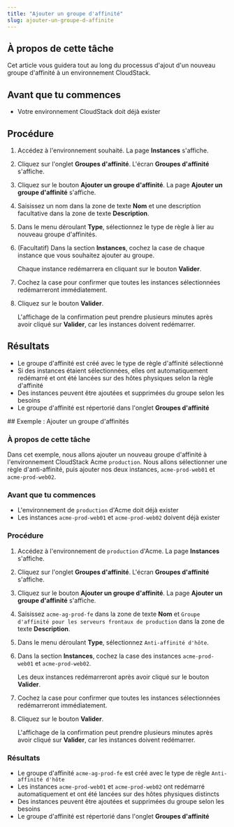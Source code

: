 ```yaml
---
title: "Ajouter un groupe d'affinité"
slug: ajouter-un-groupe-d-affinite
---
```



## À propos de cette tâche

Cet article vous guidera tout au long du processus d'ajout d'un nouveau groupe d'affinité à un environnement CloudStack.

## Avant que tu commences

- Votre environnement CloudStack doit déjà exister

## Procédure

1. Accédez à l'environnement souhaité. La page **Instances** s'affiche.

2. Cliquez sur l'onglet **Groupes d'affinité**. L'écran **Groupes d'affinité** s'affiche.

3. Cliquez sur le bouton **Ajouter un groupe d'affinité**. La page **Ajouter un groupe d'affinité** s'affiche.

4. Saisissez un nom dans la zone de texte **Nom** et une description facultative dans la zone de texte **Description**.

5. Dans le menu déroulant **Type**, sélectionnez le type de règle à lier au nouveau groupe d'affinités.

6. \(Facultatif\) Dans la section **Instances**, cochez la case de chaque instance que vous souhaitez ajouter au groupe.

     Chaque instance redémarrera en cliquant sur le bouton **Valider**.

7. Cochez la case pour confirmer que toutes les instances sélectionnées redémarreront immédiatement.

8. Cliquez sur le bouton **Valider**.

     L'affichage de la confirmation peut prendre plusieurs minutes après avoir cliqué sur **Valider**, car les instances doivent redémarrer.


## Résultats

- Le groupe d'affinité est créé avec le type de règle d'affinité sélectionné
- Si des instances étaient sélectionnées, elles ont automatiquement redémarré et ont été lancées sur des hôtes physiques selon la règle d'affinité
- Des instances peuvent être ajoutées et supprimées du groupe selon les besoins
- Le groupe d'affinité est répertorié dans l'onglet **Groupes d'affinité**

## Exemple : Ajouter un groupe d'affinités

### À propos de cette tâche

Dans cet exemple, nous allons ajouter un nouveau groupe d'affinité à l'environnement CloudStack Acme `production`. Nous allons sélectionner une règle d'anti-affinité, puis ajouter nos deux instances, `acme-prod-web01` et `acme-prod-web02`.

### Avant que tu commences

- L'environnement de `production` d'Acme doit déjà exister
- Les instances `acme-prod-web01` et `acme-prod-web02` doivent déjà exister

### Procédure

1. Accédez à l'environnement de `production` d'Acme. La page **Instances** s'affiche.

2. Cliquez sur l'onglet **Groupes d'affinité**. L'écran **Groupes d'affinité** s'affiche.

3. Cliquez sur le bouton **Ajouter un groupe d'affinité**. La page **Ajouter un groupe d'affinité** s'affiche.

4. Saisissez `acme-ag-prod-fe` dans la zone de texte **Nom** et `Groupe d'affinité pour les serveurs frontaux de production` dans la zone de texte **Description**.

5. Dans le menu déroulant **Type**, sélectionnez `Anti-affinité d'hôte`.

6. Dans la section **Instances**, cochez la case des instances `acme-prod-web01` et `acme-prod-web02`.

     Les deux instances redémarreront après avoir cliqué sur le bouton **Valider**.

7. Cochez la case pour confirmer que toutes les instances sélectionnées redémarreront immédiatement.

8. Cliquez sur le bouton **Valider**.

     L'affichage de la confirmation peut prendre plusieurs minutes après avoir cliqué sur **Valider**, car les instances doivent redémarrer.


### Résultats

- Le groupe d'affinité `acme-ag-prod-fe` est créé avec le type de règle `Anti-affinité d'hôte`
- Les instances `acme-prod-web01` et `acme-prod-web02` ont redémarré automatiquement et ont été lancées sur des hôtes physiques distincts
- Des instances peuvent être ajoutées et supprimées du groupe selon les besoins
- Le groupe d'affinité est répertorié dans l'onglet **Groupes d'affinité**

